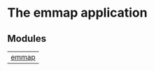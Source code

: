 

# The emmap application #


## Modules ##


<table width="100%" border="0" summary="list of modules">
<tr><td><a href="emmap.md" class="module">emmap</a></td></tr></table>

